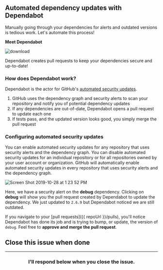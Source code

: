 ## Automated dependency updates with Dependabot

Manually going through your dependencies for alerts and outdated versions is tedious work. Let's automate this process!

**Meet Dependabot**

![download](https://user-images.githubusercontent.com/6351798/67623352-53f86200-f7e1-11e9-957d-47bb009f030f.png)

Dependabot creates pull requests to keep your dependencies secure and up-to-date!

### How does Dependabot work?

Dependabot is the actor for GitHub's [automated security updates](https://help.github.com/en/github/managing-security-vulnerabilities/configuring-automated-security-updates). 

1. GitHub uses the dependency graph and security alerts to scan your repository and notify you of potential dependency updates
1. If any dependencies are out-of-date, Dependabot opens a pull request to update each one
1. If tests pass, and the updated version looks good, you simply merge the pull request

### Configuring automated security updates

You can enable automated security updates for any repository that uses security alerts and the dependency graph. You can disable automated security updates for an individual repository or for all repositories owned by your user account or organization. GitHub will automatically enable automated security updates in every repository that uses security alerts and the dependency graph.

![Screen Shot 2019-10-28 at 1 23 52 PM](https://user-images.githubusercontent.com/6351798/67711794-5c3ed180-f988-11e9-97ba-41451996a2fb.png)

Here, we have a security alert on the **debug** dependency. Clicking on **debug** will show you the pull request created by Dependabot to update the dependency. We just updated to `2.6.9` but Dependabot noticed we are still outdated.

If you navigate to your [pull requests]({{ repoUrl }}/pulls), you'll notice Dependabot has done its job and is trying to bump, or update, the version of `debug`. Feel free to **approve and merge the pull request**.

## Close this issue when done

<hr>
<h3 align="center">I'll respond below when you close the issue.</h3>
